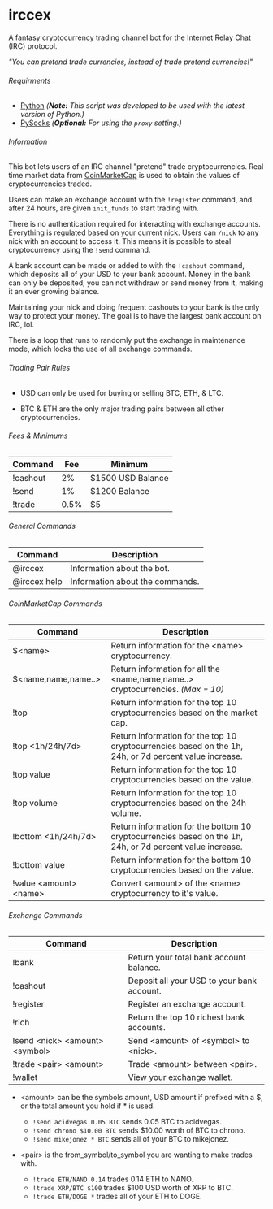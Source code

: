 # irccex
A fantasy cryptocurrency trading channel bot for the Internet Relay Chat (IRC) protocol.

*"You can pretend trade currencies, instead of trade pretend currencies!"*

###### Requirments
 - [Python](https://www.python.org/downloads/) *(**Note:** This script was developed to be used with the latest version of Python.)*
 - [PySocks](https://pypi.python.org/pypi/PySocks) *(**Optional:** For using the `proxy` setting.)*

###### Information
This bot lets users of an IRC channel "pretend" trade cryptocurrencies. Real time market data from [CoinMarketCap](https://coinmarketcap.com/) is used to obtain the values of cryptocurrencies traded.

Users can make an exchange account with the `!register` command, and after 24 hours, are given `init_funds` to start trading with.

There is no authentication required for interacting with exchange accounts. Everything is regulated based on your current nick. Users can `/nick` to any nick with an account to access it. This means it is possible to steal cryptocurrency using the `!send` command.

A bank account can be made or added to with the `!cashout` command, which deposits all of your USD to your bank account. Money in the bank can only be deposited, you can not withdraw or send money from it, making it an ever growing balance.

Maintaining your nick and doing frequent cashouts to your bank is the only way to protect your money. The goal is to have the largest bank account on IRC, lol.

There is a loop that runs to randomly put the exchange in maintenance mode, which locks the use of all exchange commands.

###### Trading Pair Rules
- USD can only be used for buying or selling BTC, ETH, & LTC.

- BTC & ETH are the only major trading pairs between all other cryptocurrencies.

###### Fees & Minimums
| Command | Fee | Minimum |
| --- | --- | --- |
| !cashout | 2% | $1500 USD Balance |
| !send | 1% | $1200 Balance |
| !trade | 0.5% | $5 |

###### General Commands
| Command | Description |
| --- | --- |
| @irccex | Information about the bot. |
| @irccex help | Information about the commands. |

###### CoinMarketCap Commands
| Command | Description |
| --- | --- |
| $\<name> | Return information for the \<name> cryptocurrency. |
| $\<name,name,name..> | Return information for all the \<name,name,name..> cryptocurrencies. *(Max = 10)* |
| !top | Return information for the top 10 cryptocurrencies based on the market cap. |
| !top \<1h/24h/7d> | Return information for the top 10 cryptocurrencies based on the 1h, 24h, or 7d percent value increase. |
| !top value | Return information for the top 10 cryptocurrencies based on the value. |
| !top volume | Return information for the top 10 cryptocurrencies based on the 24h volume. |
| !bottom \<1h/24h/7d> | Return information for the bottom 10 cryptocurrencies based on the 1h, 24h, or 7d percent value increase. |
| !bottom value | Return information for the bottom 10 cryptocurrencies based on the value. |
| !value \<amount> \<name> | Convert \<amount> of the \<name> cryptocurrency to it's value. |

###### Exchange Commands
| Command | Description |
| --- | --- |
| !bank | Return your total bank account balance. |
| !cashout | Deposit all your USD to your bank account. |
| !register | Register an exchange account. |
| !rich | Return the top 10 richest bank accounts. |
| !send \<nick> \<amount> \<symbol> | Send \<amount> of \<symbol> to \<nick>. |
| !trade \<pair> \<amount> | Trade \<amount> between \<pair>. |
| !wallet | View your exchange wallet. |

- \<amount> can be the symbols amount, USD amount if prefixed with a $, or the total amount you hold if * is used.
	* `!send acidvegas 0.05 BTC` sends 0.05 BTC to acidvegas.
	* `!send chrono $10.00 BTC` sends $10.00 worth of BTC to chrono.
	* `!send mikejonez * BTC` sends all of your BTC to mikejonez.

- \<pair> is the from_symbol/to_symbol you are wanting to make trades with.
	* `!trade ETH/NANO 0.14` trades 0.14 ETH to NANO.
	* `!trade XRP/BTC $100` trades $100 USD worth of XRP to BTC.
	* `!trade ETH/DOGE *` trades all of your ETH to DOGE.
